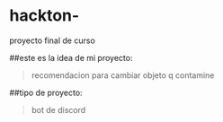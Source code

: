 # hackton-
proyecto final de curso

##este es la idea de mi proyecto:
>recomendacion para cambiar objeto q contamine

##tipo de proyecto:
>bot de discord
